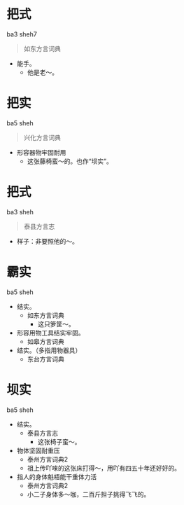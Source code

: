 # 把式
ba3 sheh7
> 如东方言词典
- 能手。
  - 他是老～。

# 把实
ba5 sheh
> 兴化方言词典
- 形容器物牢固耐用
  - 这张藤椅蛮～的。也作“坝实”。

# 把式
ba3 sheh
> 泰县方言志
- 样子：非要照他的～。

# 霸实
ba5 sheh
+ 结实。
  * 如东方言词典
    - 这只箩筐～。
+ 形容用物工具结实牢固。
  * 如皋方言词典
+ 结实。（多指用物器具）
  * 东台方言词典

# 坝实
ba5 sheh
+ 结实。
  * 泰县方言志
    - 这张椅子蛮～。
+ 物体坚固耐重压
  * 泰州方言词典2
  - 祖上传吖唻的这张床打得～，用吖有四五十年还好好的。
+ 指人的身体魁梧能干重体力活
  * 泰州方言词典2
  - 小二子身体多～咖，二百斤担子挑得飞飞的。
